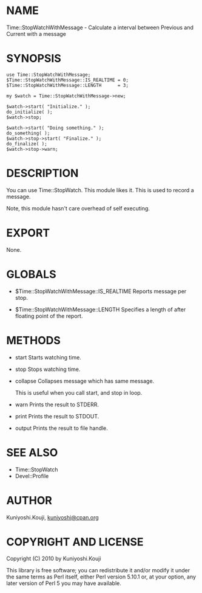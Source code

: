 NAME
====

Time::StopWatchWithMessage - Calculate a interval between Previous and Current with a message

SYNOPSIS
========

    use Time::StopWatchWithMessage;
    $Time::StopWatchWithMessage::IS_REALTIME = 0;
    $Time::StopWatchWithMessage::LENGTH      = 3;

    my $watch = Time::StopWatchWithMessage->new;

    $watch->start( "Initialize." );
    do_initialize( );
    $watch->stop;

    $watch->start( "Doing something." );
    do_something( );
    $watch->stop->start( "Finalize." );
    do_finalize( );
    $watch->stop->warn;

DESCRIPTION
===========

You can use Time::StopWatch. This module likes it. This is used to
record a message.

Note, this module hasn't care overhead of self executing.

EXPORT
======

None.

GLOBALS
=======

* $Time::StopWatchWithMessage::IS_REALTIME
    Reports message per stop.

* $Time::StopWatchWithMessage::LENGTH
    Specifies a length of after floating point of the report.

METHODS
=======

* start
    Starts watching time.

* stop
    Stops watching time.

* collapse
    Collapses message which has same message.

    This is useful when you call start, and stop in loop.

* warn
    Prints the result to STDERR.

* print
    Prints the result to STDOUT.

* output
    Prints the result to file handle.

SEE ALSO
========

* Time::StopWatch
* Devel::Profile

AUTHOR
======

Kuniyoshi.Kouji, <kuniyoshi@cpan.org>

COPYRIGHT AND LICENSE
=====================

Copyright (C) 2010 by Kuniyoshi.Kouji

This library is free software; you can redistribute it and/or modify it
under the same terms as Perl itself, either Perl version 5.10.1 or, at
your option, any later version of Perl 5 you may have available.

